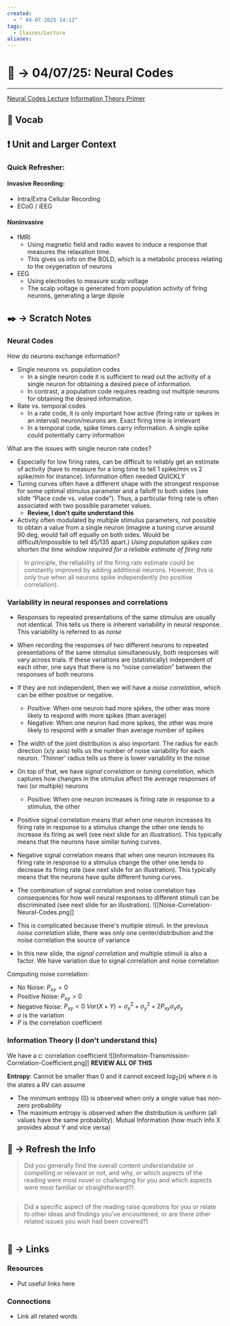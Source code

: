 ```yaml
---
created:
  - " 04-07-2025 14:12"
tags:
  - Classes/Lecture
aliases:
---
```


# 📗 ->  04/07/25: Neural Codes
---
[Neural Codes Lecture](https://canvas.ucdavis.edu/courses/982204/files/folder/Week%202%20Neural%20Codes?preview=27284473)
[Information Theory Primer](https://canvas.ucdavis.edu/courses/982204/files/folder/Week%202%20Neural%20Codes?preview=27305380)

## 🎤 Vocab



## ❗ Unit and Larger Context
### Quick Refresher:
#### Invasive Recording:
- Intra/Extra Cellular Recording
- ECoG / iEEG

#### Noninvasive 
- fMRI
	- Using magnetic field and radio waves to induce a response that measures the relaxation time.
	- This gives us info on the BOLD, which is a metabolic process relating to the oxygenation of neurons
- EEG
	- Using electrodes to measure scalp voltage
	- The scalp voltage is generated from population activity of firing neurons, generating a large dipole



## ✒️ -> Scratch Notes
### Neural Codes
How do neurons exchange information?
- Single neurons vs. population codes
	- In a single neuron code it is sufficient to read out the activity of a single neuron for obtaining a desired piece of information.  
	- In contrast, a population code requires reading out multiple neurons for obtaining the desired information.
- Rate vs. temporal codes
	- In a rate code, it is only important how active (firing rate or spikes in an interval) neuron/neurons are. Exact firing time is irrelevant
	- In a temporal code, spike times carry information. A single spike could potentially carry information

What are the issues with single neuron rate codes?
- Especially for low firing rates, can be difficult to reliably get an estimate of activity (have to measure for a long time to tell 1 spike/min vs 2 spike/min for instance). Information often needed QUICKLY
- Tuning curves often have a different shape with the strongest response for some optimal stimulus parameter and a falloff to both sides (see slide “Place code vs. value code”). Thus, a particular firing rate is often associated with two possible parameter values.
	- **Review, I don't quite understand this**
- Activity often modulated by multiple stimulus parameters, not possible to obtain a value from a single neuron (imagine a tuning curve around 90 deg, would fall off equally on both sides. Would be difficult/impossible to tell 45/135 apart.)
*Using population spikes can shorten the time window required for a reliable estimate of firing rate*
> In principle, the reliability of the firing rate estimate could be constantly improved by adding additional neurons. However, this is only true when all neurons spike independently (no positive correlation).

### Variability in neural responses and correlations
- Responses to repeated presentations of the same stimulus are usually not identical. This tells us there is inherent variability in neural response. This variability is referred to as *noise*
- When recording the responses of two different neurons to repeated presentations of the same stimulus simultaneously, both responses will vary across trials. If these variations are (statistically) independent of each other, one says that there is no “noise correlation” between the responses of both neurons
- If they are not independent, then we will have a *noise correlation*, which can be either positive or negative.
	- Positive: When one neuron had more spikes, the other was more likely to respond with more spikes (than average)
	- Negative: When one neuron had more spikes, the other was more likely to respond with a smaller than average number of spikes
- The width of the joint distribution is also important. The radius for each direction (x/y axis) tells us the number of noise variability for each neuron. 'Thinner' radius tells us there is lower variability in the noise

- On top of that, we have *signal correlation* or *tuning correlation*, which captures how changes in the stimulus affect the average responses of two (or multiple) neurons
	- Positive: When one neuron increases is firing rate in response to a stimulus, the other 
- Positive signal correlation means that when one neuron increases its firing rate in response to a stimulus change the other one tends to increase its firing as well (see next slide for an illustration). This typically means that the neurons have similar tuning curves. 
- Negative signal correlation means that when one neuron increases its firing rate in response to a stimulus change the other one tends to decrease its firing rate (see next slide for an illustration). This typically means that the neurons have quite different tuning curves. 
- The combination of signal correlation and noise correlation has consequences for how well neural responses to different stimuli can be discriminated (see next slide for an illustration).
![[Noise-Correlation-Neural-Codes.png]]
- This is complicated because there's multiple stimuli. In the previous *noise correlation* slide, there was only one center/distribution and the noise correlation the source of variance
- In this new slide, the *signal correlation* and multiple stimuli is also a factor. We have variation due to signal correlation and noise correlation

Computing noise correlation:
- No Noise: $P_{xy} = 0$
- Positive Noise: $P_{xy} > 0$
- Negative Noise: $P_{xy} < 0$
$Var(X+Y) = \sigma_x^2 + \sigma_y^2 + 2P_{xy}\sigma_x\sigma_y$
- $\sigma$ is the variation
- $P$ is the correlation coefficient

### Information Theory (I don't understand this)
We have a c: correlation coefficient
![[Information-Transmission-Correlation-Coefficient.png]]
**REVIEW ALL OF THIS**

**Entropy**: Cannot be smaller than 0 and it cannot exceed $log_2(n)$ where n is the states a RV can assume
- The minimum entropy (0) is observed when only a single value has non-zero probability
- The maximum entropy is observed when the distribution is uniform (all values have the same probability).
Mutual Information (how much info X provides about Y and vice versa)



## 🧪 -> Refresh the Info
> Did you generally find the overall content understandable or compelling or relevant or not, and why, or which aspects of the reading were most novel or challenging for you and which aspects were most familiar or straightforward?)  
```

```

> Did a specific aspect of the reading raise questions for you or relate to other ideas and findings you’ve encountered, or are there other related issues you wish had been covered?)
```

```




## 🔗 -> Links
### Resources
- Put useful links here


### Connections
- Link all related words
